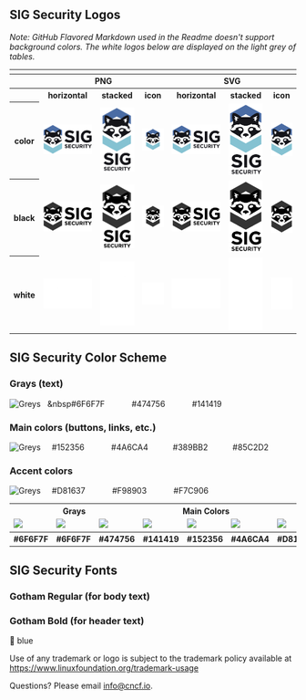 
## SIG Security Logos

*Note: GitHub Flavored Markdown used in the Readme doesn't support background colors. The white logos below are displayed on the light grey of tables.*

<table>
    <tr>
    	<th colspan="7"></th>
    </tr>
    <tr>
        <th></th>
        <th colspan="3">PNG</th>
        <th colspan="3">SVG</th>
    </tr>
    <tr>
        <th></th>
        <th>horizontal</th>
        <th>stacked</th>
        <th>icon</th>
        <th>horizontal</th>
        <th>stacked</th>
        <th>icon</th>
    </tr>
    <tr>
        <th>color</th>
        <td><img src="sig-security/horizontal/color/sig-security-horizontal-color.png" width="200"></td>
        <td><img src="sig-security/stacked/color/sig-security-stacked-color.png" width="95"></td>
        <td><img src="sig-security/icon/color/sig-security-icon-color.png" width="95"></td>
        <td><img src="sig-security/horizontal/color/sig-security-horizontal-color.svg" width="200"></td>
        <td><img src="sig-security/stacked/color/sig-security-stacked-color.svg" width="95"></td>
        <td><img src="sig-security/icon/color/sig-security-icon-color.svg" width="95"></td>
    </tr>
    <tr>
        <th>black</th>
        <td><img src="sig-security/horizontal/black/sig-security-horizontal-black.png" width="200"></td>
        <td><img src="sig-security/stacked/black/sig-security-stacked-black.png" width="95"></td>
        <td><img src="sig-security/icon/black/sig-security-icon-black.png" width="95"></td>
        <td><img src="sig-security/horizontal/black/sig-security-horizontal-black.svg" width="200"></td>
        <td><img src="sig-security/stacked/black/sig-security-stacked-black.svg" width="95"></td>
        <td><img src="sig-security/icon/black/sig-security-icon-black.svg" width="95"></td>
    </tr>
    <tr>
        <th>white</th>
        <td><img src="sig-security/horizontal/white/sig-security-horizontal-white.png" width="200"></td>
        <td><img src="sig-security/stacked/white/sig-security-stacked-white.png" width="95"></td>
        <td><img src="sig-security/icon/white/sig-security-icon-white.png" width="95"></td>
        <td><img src="sig-security/horizontal/white/sig-security-horizontal-white.svg" width="200"></td>
        <td><img src="sig-security/stacked/white/sig-security-stacked-white.svg" width="95"></td>
        <td><img src="sig-security/icon/white/sig-security-icon-white.svg" width="95"></td>
    </tr>
</table>


## SIG Security Color Scheme
### Grays (text)
![Greys](https://github.com/alexcontini/sig-security/blob/alex-update-logo-page/logo/SIG-security-colors-greys.svg)
&nbsp;&nbsp;&nbsp#6F6F7F&nbsp;&nbsp;&nbsp;&nbsp;&nbsp;&nbsp;&nbsp;&nbsp;&nbsp;&nbsp;&nbsp;&nbsp;#474756&nbsp;&nbsp;&nbsp;&nbsp;&nbsp;&nbsp;&nbsp;&nbsp;&nbsp;&nbsp;&nbsp;&nbsp;#141419

### Main colors (buttons, links, etc.)
![Greys](https://github.com/alexcontini/sig-security/blob/alex-update-logo-page/logo/SIG-security-colors-main.svg)
&nbsp;&nbsp;&nbsp;&nbsp;#152356&nbsp;&nbsp;&nbsp;&nbsp;&nbsp;&nbsp;&nbsp;&nbsp;&nbsp;&nbsp;&nbsp;&nbsp;#4A6CA4&nbsp;&nbsp;&nbsp;&nbsp;&nbsp;&nbsp;&nbsp;&nbsp;&nbsp;&nbsp;&nbsp;#389BB2&nbsp;&nbsp;&nbsp;&nbsp;&nbsp;&nbsp;&nbsp;&nbsp;&nbsp;&nbsp;&nbsp;#85C2D2

### Accent colors
![Greys](https://github.com/alexcontini/sig-security/blob/alex-update-logo-page/logo/SIG-security-colors-accent.svg)
&nbsp;&nbsp;&nbsp;&nbsp;#D81637&nbsp;&nbsp;&nbsp;&nbsp;&nbsp;&nbsp;&nbsp;&nbsp;&nbsp;&nbsp;&nbsp;&nbsp;#F98903&nbsp;&nbsp;&nbsp;&nbsp;&nbsp;&nbsp;&nbsp;&nbsp;&nbsp;&nbsp;&nbsp;&nbsp;#F7C906


<table>
 <tr><th colspan="3">Grays</th>
        <th colspan="3">Main Colors</th>
	<th colspan="3">Accent Colors</th>
 </tr>
<tr>
<td><img src="https://github.com/alexcontini/sig-security/blob/contini-fix-logo-page/logo/%236F6F7F.svg" width="200"></td>
<td><img src="https://github.com/alexcontini/sig-security/blob/contini-fix-logo-page/logo/%23474756.svg" width="200"></td>       <td><img src="https://github.com/alexcontini/sig-security/blob/contini-fix-logo-page/logo/%23141419.svg" width="200"></td>
<td><img src="https://github.com/alexcontini/sig-security/blob/contini-fix-logo-page/logo/%23152356.svg" width="200"></td>
<td><img src="https://github.com/alexcontini/sig-security/blob/contini-fix-logo-page/logo/%234A6CA4.svg" width="200"></td>
<td><img src="https://github.com/alexcontini/sig-security/blob/contini-fix-logo-page/logo/%23389BB2.svg" width="200"></td>
<td><img src="https://github.com/alexcontini/sig-security/blob/contini-fix-logo-page/logo/%23D81637.svg" width="200"></td>
<td><img src="https://github.com/alexcontini/sig-security/blob/contini-fix-logo-page/logo/%23F98903.svg" width="200"></td>
<td><img src="https://github.com/alexcontini/sig-security/blob/contini-fix-logo-page/logo/%23F7C906.svg" width="200"></td>
    </tr>
  <tr>
        <th>#6F6F7F</th>
        <th>#6F6F7F</th>
        <th>#474756</th>
        <th>#141419</th>
        <th>#152356</th>
        <th>#4A6CA4</th>
        <th>#D81637</th>
 	<th>#F98903</th>
        <th>#F7C906</th>
    </tr>  

</table>


## SIG Security Fonts

### Gotham Regular (for body text)
### Gotham Bold (for header text)

&#x1F535; blue




Use of any trademark or logo is subject to the trademark policy available at https://www.linuxfoundation.org/trademark-usage


Questions? Please email [info@cncf.io](mailto:info@cncf.io).
